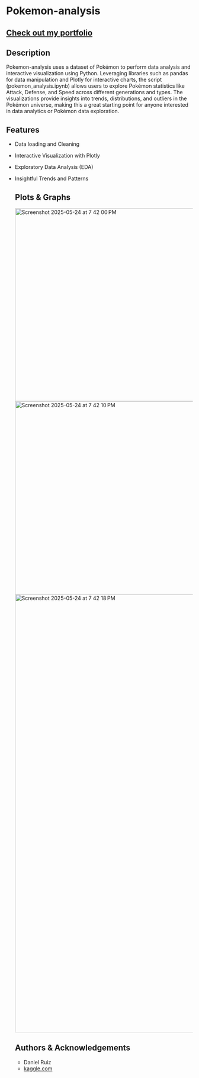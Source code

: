 # Pokemon-analysis

## [Check out my portfolio](https://github.com/Ruiz0430/My-Portfolio.git)

## Description
Pokemon-analysis uses a dataset of Pokémon to perform data analysis and interactive visualization using Python. Leveraging libraries such as pandas for data manipulation and Plotly for interactive charts, the script (pokemon_analysis.ipynb) allows users to explore Pokémon statistics like Attack, Defense, and Speed across different generations and types. The visualizations provide insights into trends, distributions, and outliers in the Pokémon universe, making this a great starting point for anyone interested in data analytics or Pokémon data exploration.

## Features
- Data loading and Cleaning
- Interactive Visualization with Plotly
- Exploratory Data Analysis (EDA)
- Insightful Trends and Patterns

  ## Plots & Graphs
  <img width="521" alt="Screenshot 2025-05-24 at 7 42 00 PM" src="https://github.com/user-attachments/assets/af59eca6-b1a8-49c0-89a8-ea6b4ca0cd5b" />
  <img width="521" alt="Screenshot 2025-05-24 at 7 42 10 PM" src="https://github.com/user-attachments/assets/7ccd510b-34ab-4cff-baf3-e89151658f3f" />
  <img width="1183" alt="Screenshot 2025-05-24 at 7 42 18 PM" src="https://github.com/user-attachments/assets/92d4f927-ab9a-4cf0-bd3f-5ed7ab97bbc7" />


  ## Authors & Acknowledgements
  - Daniel Ruiz
  - [kaggle.com](https://www.kaggle.com/datasets/rounakbanik/pokemon)
